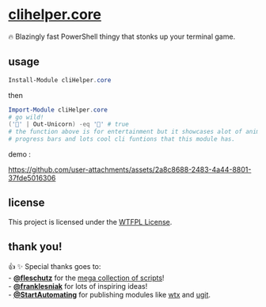 # [clihelper.core](https://www.powershellgallery.com/packages/cliHelper.core)

🔥 Blazingly fast PowerShell thingy that stonks up your terminal game.

## usage

```PowerShell
Install-Module cliHelper.core
```

then

```PowerShell
Import-Module cliHelper.core
# go wild!
('🐴' | Out-Unicorn) -eq '🦄' # true
# the function above is for entertainment but it showcases alot of animations,
# progress bars and lots cool cli funtions that this module has.
```

demo :

https://github.com/user-attachments/assets/2a8c8688-2483-4a44-8801-37fde5016306

## license

This project is licensed under the [WTFPL License](LICENSE).

## thank you!

<p>
👍 ✨ Special thanks goes to:</br>
- <a href="https://github.com/fleschutz"><b>@fleschutz</b></a> for the <a href="https://github.com/fleschutz/PowerShell">mega collection of scripts</a>!</br>
- <a href="https://github.com/franklesniak"><b>@franklesniak</b></a> for lots of inspiring ideas!</br>
- <a href="https://github.com/StartAutomating"><b>@StartAutomating</b></a> for publishing modules like <a href="https://github.com/StartAutomating/wtx">wtx</a> and <a href="https://github.com/StartAutomating/ugit">ugit</a>.</br>
</p>
